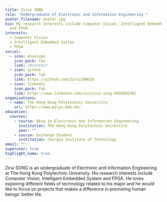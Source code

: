 ```yaml
---
title: Zirui SONG
role: "Undergraduate of Electronic and Information Engineering "
avatar_filename: avatar.jpg
bio: My research interests include Computer Vision, Intelligent Embedded System
  and FPGA.
interests:
  - Computer Vision
  - Intelligent Embedded System
  - FPGA
social:
  - icon: envelope
    icon_pack: fas
    link: /#contact
  - icon: github
    icon_pack: fab
    link: https://github.com/ZiruiSONG18
  - icon: linkedin
    icon_pack: fab
    link: https://www.linkedin.com/in/zirui-song-459368230/
organizations:
  - name: The Hong Kong Polytechnic University
    url: https://www.polyu.edu.hk/
education:
  courses:
    - course: BEng in Electronic and Information Engineering
      institution: The Hong Kong Polytechnic University
      year: ""
    - course: Exchange Student
      institution: Georgia Institute of Technology
email: ""
superuser: true
highlight_name: true
---
```

Zirui SONG is an undergraduate of Electronic and Information Engineering at The Hong Kong Polytechnic University. His research interests include Computer Vision, Intelligent Embedded System and FPGA. He loves exploring different fields of technology related to his major and he would like to focus on projects that makes a difference in promoting human beings' better life.